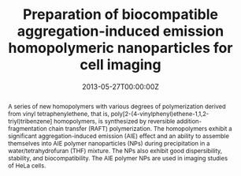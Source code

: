 ---
title: 'Preparation of biocompatible aggregation-induced emission homopolymeric nanoparticles for cell imaging'

# Authors
# If you created a profile for a user (e.g. the default `admin` user), write the username (folder name) here
# and it will be replaced with their full name and linked to their profile.
authors:
  - Chunping Ma
  - Qingqing Ling
  - Shidang Xu
  - Hongni Zhu
  - Ge Zhang*
  - Xie Zhou
  - Zhenguo Chi*
  - Siwei Liu
  - Yi Zhang
  - Jiarui Xu*

# Author notes (optional)
author_notes:
  - 'Equal contribution'
  - 'Equal contribution'
  - 'Equal contribution'
  - 'Equal contribution'
  - 'Corresponding author'
  - 'Equal contribution'
  - 'Corresponding author'
  - 'Equal contribution'
  - 'Equal contribution'
  - 'Corresponding author'

date: '2013-05-27T00:00:00Z'
doi: '10.1002/mabi.201300259'

# Schedule page publish date (NOT publication's date).
publishDate: '2014-02-12T00:00:00Z'

# Publication type.
# Accepts a single type but formatted as a YAML list (for Hugo requirements).
# Enter a publication type from the CSL standard.
publication_types: ['article-journal']

# Publication name and optional abbreviated publication name.
publication: In *Macromolecular Bioscience*
publication_short: In *Macromol. Biosci.*

abstract: A series of new homopolymers with various degrees of polymerization derived from vinyl tetraphenylethene, that is, poly[2-(4-vinylphenyl)ethene-1,1,2-triyl)tribenzene] homopolymers, is synthesized by reversible addition-fragmentation chain transfer (RAFT) polymerization. The homopolymers exhibit a significant aggregation-induced emission (AIE) effect and an ability to assemble themselves into AIE polymer nanoparticles (NPs) during precipitation in a water/tetrahydrofuran (THF) mixture. The NPs also exhibit good dispersibility, stability, and biocompatibility. The AIE polymer NPs are used in imaging studies of HeLa cells.

# Summary. An optional shortened abstract.
summary: A series of new homopolymers with various degrees of polymerization derived from vinyl tetraphenylethene, that is, poly[2-(4-vinylphenyl)ethene-1,1,2-triyl)tribenzene] homopolymers, is synthesized by reversible addition-fragmentation chain transfer (RAFT) polymerization. The homopolymers exhibit a significant aggregation-induced emission (AIE) effect and an ability to assemble themselves into AIE polymer nanoparticles (NPs) during precipitation in a water/tetrahydrofuran (THF) mixture. The NPs also exhibit good dispersibility, stability, and biocompatibility. The AIE polymer NPs are used in imaging studies of HeLa cells.
tags: []

# Display this page in the Featured widget?
featured: true

# Custom links (uncomment lines below)
# links:
# - name: Custom Link
#   url: http://example.org

url_pdf: 'https://onlinelibrary.wiley.com/doi/epdf/10.1002/mabi.201300259'
url_code: ''
url_dataset: ''
url_poster: ''
url_project: ''
url_slides: ''
url_source: ''
url_video: ''

# Featured image
# To use, add an image named `featured.jpg/png` to your page's folder.
# image:
#   caption: 'Image credit: [**Unsplash**](https://unsplash.com/photos/pLCdAaMFLTE)'
#   focal_point: ''
#   preview_only: false
---